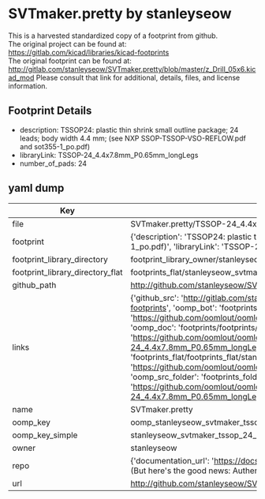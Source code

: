 # SVTmaker.pretty by stanleyseow  
This is a harvested standardized copy of a footprint from github.  
The original project can be found at:  
https://gitlab.com/kicad/libraries/kicad-footprints  
The original footprint can be found at:
http://gitlab.com/stanleyseow/SVTmaker.pretty/blob/master/z_Drill_05x6.kicad_mod
Please consult that link for additional, details, files, and license information.  
## Footprint Details
* description: TSSOP24: plastic thin shrink small outline package; 24 leads; body width 4.4 mm; (see NXP SSOP-TSSOP-VSO-REFLOW.pdf and sot355-1_po.pdf)  
* libraryLink: TSSOP-24_4.4x7.8mm_P0.65mm_longLegs  
* number_of_pads: 24  
## yaml dump  
| Key | Value |  
| --- | --- |  
| file | SVTmaker.pretty/TSSOP-24_4.4x7.8mm_P0.65mm_longLegs.kicad_mod |  
| footprint | {'description': 'TSSOP24: plastic thin shrink small outline package; 24 leads; body width 4.4 mm; (see NXP SSOP-TSSOP-VSO-REFLOW.pdf and sot355-1_po.pdf)', 'libraryLink': 'TSSOP-24_4.4x7.8mm_P0.65mm_longLegs', 'number_of_pads': 24} |  
| footprint_library_directory | footprint_library_owner/stanleyseow_SVTmaker.pretty |  
| footprint_library_directory_flat | footprints_flat/stanleyseow_svtmaker_tssop_24_4_4x7_8mm_p0_65mm_longlegs/working |  
| github_path | http://github.com/stanleyseow/SVTmaker.pretty/blob/master/TSSOP-24_4.4x7.8mm_P0.65mm_longLegs.kicad_mod |  
| links | {'github_src': 'http://gitlab.com/stanleyseow/SVTmaker.pretty/blob/master/z_Drill_05x6.kicad_mod', 'github_src_repo': 'https://gitlab.com/kicad/libraries/kicad-footprints', 'oomp_bot': 'footprints/stanleyseow_svtmaker_tssop_24_4_4x7_8mm_p0_65mm_longlegs/working', 'oomp_bot_github': 'https://github.com/oomlout/oomlout_oomp_footprint_bot/tree/main/footprints/stanleyseow_svtmaker_tssop_24_4_4x7_8mm_p0_65mm_longlegs/working', 'oomp_doc': 'footprints/footprints/stanleyseow/SVTmaker/TSSOP-24_4.4x7.8mm_P0.65mm_longLegs/working/', 'oomp_doc_github': 'https://github.com/oomlout/oomlout_oomp_footprint_doc/tree/main/footprints/footprints/stanleyseow/SVTmaker/TSSOP-24_4.4x7.8mm_P0.65mm_longLegs/working', 'oomp_src_flat': 'footprints_flat/footprints_flat/stanleyseow_svtmaker_tssop_24_4_4x7_8mm_p0_65mm_longlegs/working', 'oomp_src_flat_github': 'https://github.com/oomlout/oomlout_oomp_footprint_src/tree/main/footprints_flat/stanleyseow_svtmaker_tssop_24_4_4x7_8mm_p0_65mm_longlegs/working', 'oomp_src_folder': 'footprints_folder/footprints_folder/stanleyseow/SVTmaker/TSSOP-24_4.4x7.8mm_P0.65mm_longLegs/working', 'oomp_src_folder_github': 'https://github.com/oomlout/oomlout_oomp_footprint_src/tree/main/footprints_folder/stanleyseow/SVTmaker/TSSOP-24_4.4x7.8mm_P0.65mm_longLegs/working'} |  
| name | SVTmaker.pretty |  
| oomp_key | oomp_stanleyseow_svtmaker_tssop_24_4_4x7_8mm_p0_65mm_longlegs |  
| oomp_key_simple | stanleyseow_svtmaker_tssop_24_4_4x7_8mm_p0_65mm_longlegs |  
| owner | stanleyseow |  
| repo | {'documentation_url': 'https://docs.github.com/rest/overview/resources-in-the-rest-api#rate-limiting', 'message': "API rate limit exceeded for 84.66.173.59. (But here's the good news: Authenticated requests get a higher rate limit. Check out the documentation for more details.)"} |  
| url | http://github.com/stanleyseow/SVTmaker.pretty |  

